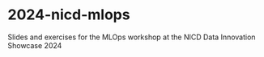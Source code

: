 # 2024-nicd-mlops
Slides and exercises for the MLOps workshop at the NICD Data Innovation Showcase 2024
